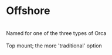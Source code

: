 # Offshore
<br/>
Named for one of the three types of Orca
<br/>
<br/>
Top mount; the more 'traditional' option
